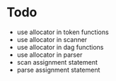 # Todo
* use allocator in token functions
* use allocator in scanner
* use allocator in dag functions
* use allocator in parser
* scan assignment statement
* parse assignment statement
